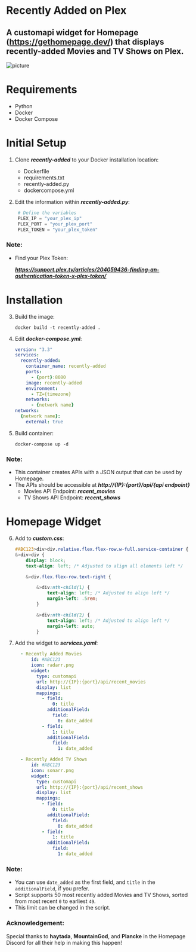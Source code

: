 # Recently Added on Plex

## A customapi widget for Homepage (https://gethomepage.dev/) that displays recently-added Movies and TV Shows on Plex.

![picture](https://i.imgur.com/umopaWL.png)

# Requirements
 - Python
 - Docker
 - Docker Compose

# Initial Setup
1. Clone _**recently-added**_ to your Docker installation location:
    - Dockerfile
    - requirements.txt
    - recently-added.py
    - dockercompose.yml

2. Edit the information within _**recently-added.py**_:

    ```python
     # Define the variables
     PLEX_IP = "your_plex_ip"
     PLEX_PORT = "your_plex_port"
     PLEX_TOKEN = "your_plex_token"
### Note: 
  - Find your Plex Token:

    _**https://support.plex.tv/articles/204059436-finding-an-authentication-token-x-plex-token/**_

# Installation
3. Build the image:

   <code>docker build -t recently-added .</code>

4. Edit _**docker-compose.yml**_:

    ```yaml
    version: "3.3"
    services:
      recently-added:
        container_name: recently-added
        ports:
          - {port}:8080
        image: recently-added
        environment:
          - TZ={timezone}
        networks:
          - {network name}
    networks:
      {network name}:
        external: true
5. Build container:

   <code>docker-compose up -d</code>

### Note:
- This container creates APIs with a JSON output that can be used by Homepage.
- The APIs should be accessible at _**http://{IP}:{port}/api/{api endpoint}**_
   - Movies API Endpoint: _**recent_movies**_
   - TV Shows API Endpoint: _**recent_shows**_

# Homepage Widget
6. Add to _**custom.css**_:

    ```css 
    #ABC123>div>div.relative.flex.flex-row.w-full.service-container {
    &>div>div {
        display: block;
        text-align: left; /* Adjusted to align all elements left */

        &>div.flex.flex-row.text-right {

            &>div:nth-child(1) {
                text-align: left; /* Adjusted to align left */
                margin-left: .5rem;
            }

            &>div:nth-child(2) {
                text-align: left; /* Adjusted to align left */
                margin-left: auto;
            }
7. Add the widget to _**services.yaml**_:

    ```yaml
      - Recently Added Movies
          id: #ABC123
          icon: radarr.png
          widget:
            type: customapi
            url: http://{IP}:{port}/api/recent_movies
            display: list
            mappings:
              - field:
                  0: title
                additionalField:
                  field:
                    0: date_added
              - field:
                  1: title
                additionalField:
                  field:
                    1: date_added

      - Recently Added TV Shows
          id: #ABC123
          icon: sonarr.png
          widget:
            type: customapi
            url: http://{IP}:{port}/api/recent_shows
            display: list
            mappings:
              - field:
                  0: title
                additionalField:
                  field:
                    0: date_added
              - field:
                  1: title
                additionalField:
                  field:
                    1: date_added
### Note:
  - You can use <code>date_added</code> as the first field, and <code>title</code> in the <code>additionalField</code>, if you prefer.
  - Script supports 50 most recently added Movies and TV Shows, sorted from most recent <code>0</code> to earliest <code>49</code>.
  - This limit can be changed in the script.

### Acknowledgement:
Special thanks to **haytada**, **MountainGod**, and **Plancke** in the Homepage Discord for all their help in making this happen! 